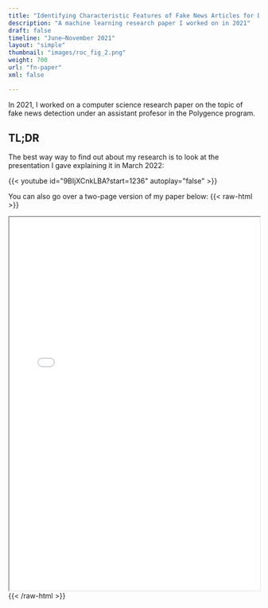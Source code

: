 ```yaml
---
title: "Identifying Characteristic Features of Fake News Articles for Deep Learning-Based Identification"
description: "A machine learning research paper I worked on in 2021"
draft: false
timeline: "June–November 2021"
layout: "simple"
thumbnail: "images/roc_fig_2.png"
weight: 700
url: "fn-paper"
xml: false

---
```


In 2021, I worked on a computer science research paper on the topic of fake news detection under an assistant profesor in the Polygence program.

## TL;DR

The best way way to find out about my research is to look at the presentation I gave explaining it in March 2022:

{{< youtube id="9BIjXCnkLBA?start=1236" autoplay="false" >}}

You can also go over a two-page version of my paper below:
{{< raw-html >}}
<iframe src="/fn-paper/2Pager_Paper.pdf" width="100%" height="750px"> </iframe>
{{< /raw-html >}}